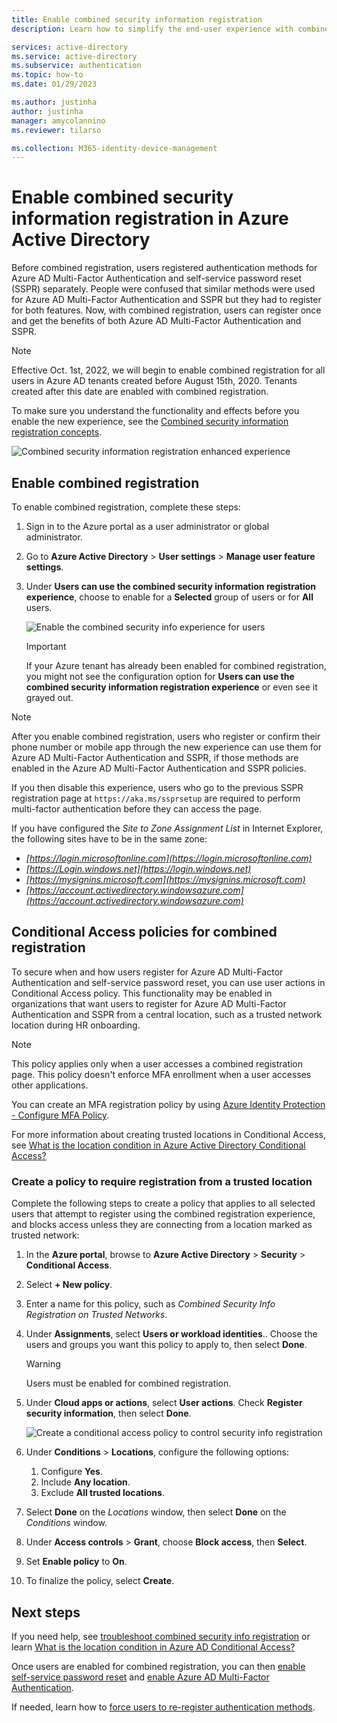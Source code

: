 ```yaml
---
title: Enable combined security information registration
description: Learn how to simplify the end-user experience with combined Azure AD Multi-Factor Authentication and self-service password reset registration.

services: active-directory
ms.service: active-directory
ms.subservice: authentication
ms.topic: how-to
ms.date: 01/29/2023

ms.author: justinha
author: justinha
manager: amycolannino
ms.reviewer: tilarso

ms.collection: M365-identity-device-management
---
```

# Enable combined security information registration in Azure Active Directory

Before combined registration, users registered authentication methods for Azure AD Multi-Factor Authentication and self-service password reset (SSPR) separately. People were confused that similar methods were used for Azure AD Multi-Factor Authentication and SSPR but they had to register for both features. Now, with combined registration, users can register once and get the benefits of both Azure AD Multi-Factor Authentication and SSPR.

> [!NOTE]
> Effective Oct. 1st, 2022, we will begin to enable combined registration for all users in Azure AD tenants created before August 15th, 2020. Tenants created after this date are enabled with combined registration. 

To make sure you understand the functionality and effects before you enable the new experience, see the [Combined security information registration concepts](concept-registration-mfa-sspr-combined.md).

![Combined security information registration enhanced experience](media/howto-registration-mfa-sspr-combined/combined-security-info-more-required.png)

## Enable combined registration

To enable combined registration, complete these steps:

1. Sign in to the Azure portal as a user administrator or global administrator.
2. Go to **Azure Active Directory** > **User settings** > **Manage user feature settings**.
3. Under **Users can use the combined security information registration experience**, choose to enable for a **Selected** group of users or for **All** users.

   ![Enable the combined security info experience for users](media/howto-registration-mfa-sspr-combined/enable-the-combined-security-info.png)

   > [!IMPORTANT]
   > If your Azure tenant has already been enabled for combined registration, you might not see the configuration option for **Users can use the combined security information registration experience** or even see it grayed out.

> [!NOTE]
> After you enable combined registration, users who register or confirm their phone number or mobile app through the new experience can use them for Azure AD Multi-Factor Authentication and SSPR, if those methods are enabled in the Azure AD Multi-Factor Authentication and SSPR policies.
>
> If you then disable this experience, users who go to the previous SSPR registration page at `https://aka.ms/ssprsetup` are required to perform multi-factor authentication before they can access the page.

If you have configured the *Site to Zone Assignment List* in Internet Explorer, the following sites have to be in the same zone:

* *[https://login.microsoftonline.com](https://login.microsoftonline.com)*
* *[https://Login.windows.net](https://login.windows.net)*
* *[https://mysignins.microsoft.com](https://mysignins.microsoft.com)*
* *[https://account.activedirectory.windowsazure.com](https://account.activedirectory.windowsazure.com)*

## Conditional Access policies for combined registration

To secure when and how users register for Azure AD Multi-Factor Authentication and self-service password reset, you can use user actions in Conditional Access policy. This functionality may be enabled in organizations that want users to register for Azure AD Multi-Factor Authentication and SSPR from a central location, such as a trusted network location during HR onboarding.

> [!NOTE]
> This policy applies only when a user accesses a combined registration page. This policy doesn't enforce MFA enrollment when a user accesses other applications.
>
> You can create an MFA registration policy by using [Azure Identity Protection - Configure MFA Policy](../identity-protection/howto-identity-protection-configure-mfa-policy.md).

For more information about creating trusted locations in Conditional Access, see [What is the location condition in Azure Active Directory Conditional Access?](../conditional-access/location-condition.md#named-locations)

### Create a policy to require registration from a trusted location

Complete the following steps to create a policy that applies to all selected users that attempt to register using the combined registration experience, and blocks access unless they are connecting from a location marked as trusted network:

1. In the **Azure portal**, browse to **Azure Active Directory** > **Security** > **Conditional Access**.
1. Select **+ New policy**.
1. Enter a name for this policy, such as *Combined Security Info Registration on Trusted Networks*.
1. Under **Assignments**, select **Users or workload identities**.. Choose the users and groups you want this policy to apply to, then select **Done**.

   > [!WARNING]
   > Users must be enabled for combined registration.

1. Under **Cloud apps or actions**, select **User actions**. Check **Register security information**, then select **Done**.

    ![Create a conditional access policy to control security info registration](media/howto-registration-mfa-sspr-combined/require-registration-from-trusted-location.png)

1. Under **Conditions** > **Locations**, configure the following options:
   1. Configure **Yes**.
   1. Include **Any location**.
   1. Exclude **All trusted locations**.
1. Select **Done** on the *Locations* window, then select **Done** on the *Conditions* window.
1. Under **Access controls** > **Grant**, choose **Block access**, then **Select**.
1. Set **Enable policy** to **On**.
1. To finalize the policy, select **Create**.

## Next steps

If you need help, see [troubleshoot combined security info registration](howto-registration-mfa-sspr-combined-troubleshoot.md) or learn [What is the location condition in Azure AD Conditional Access?](../conditional-access/location-condition.md)

Once users are enabled for combined registration, you can then [enable self-service password reset](tutorial-enable-sspr.md) and [enable Azure AD Multi-Factor Authentication](tutorial-enable-azure-mfa.md).

If needed, learn how to [force users to re-register authentication methods](howto-mfa-userdevicesettings.md#manage-user-authentication-options).
